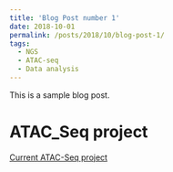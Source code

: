 ```yaml
---
title: 'Blog Post number 1'
date: 2018-10-01
permalink: /posts/2018/10/blog-post-1/
tags:
  - NGS
  - ATAC-seq
  - Data analysis
---
```


This is a sample blog post. 

ATAC_Seq project
======

[Current ATAC-Seq project](https://github.com/donalbonny/ATAC-seq-Huq-Lab.git)
